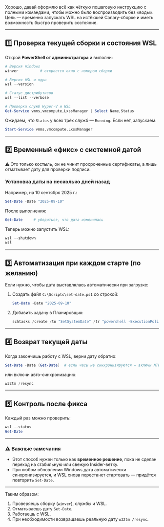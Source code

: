 Хорошо, давай оформлю всё как чёткую пошаговую инструкцию с полными командами, чтобы можно было воспроизводить без «воды».
Цель — временно запускать WSL на истёкшей Canary-сборке и иметь возможность быстро проверить состояние.

---

## 1️⃣ Проверка текущей сборки и состояния WSL

Открой **PowerShell от администратора** и выполни:

```powershell
# Версия Windows
winver          # откроется окно с номером сборки

# Версия WSL и ядра
wsl --version

# Статус дистрибутивов
wsl --list --verbose

# Проверка служб Hyper-V и WSL
Get-Service vmms,vmcompute,LxssManager | Select Name,Status
```

Ожидаем, что `Status` у всех трёх служб — `Running`.
Если нет, запускаем:

```powershell
Start-Service vmms,vmcompute,LxssManager
```

---

## 2️⃣ Временный «фикс» с системной датой

⚠️ Это только костыль, он не чинит просроченные сертификаты, а лишь отматывает дату для проверки подписи.

### Установка даты на несколько дней назад

Например, на 10 сентября 2025 г.:

```powershell
Set-Date -Date "2025-09-10"
```

После выполнения:

```powershell
Get-Date     # убедиться, что дата изменилась
```

Теперь можно запустить WSL:

```powershell
wsl --shutdown
wsl
```

---

## 3️⃣ Автоматизация при каждом старте (по желанию)

Если нужно, чтобы дата выставлялась автоматически при загрузке:

1. Создать файл `C:\Scripts\set-date.ps1` со строкой:

   ```powershell
   Set-Date -Date "2025-09-10"
   ```
2. Добавить задачу в Планировщик:

   ```powershell
   schtasks /create /tn "SetSystemDate" /tr "powershell -ExecutionPolicy Bypass -File C:\Scripts\set-date.ps1" /sc onstart /ru SYSTEM
   ```

---

## 4️⃣ Возврат текущей даты

Когда закончишь работу с WSL, верни дату обратно:

```powershell
Set-Date -Date (Get-Date)  # если часы не синхронизируются — включи NTP
```

или включи авто-синхронизацию:

```powershell
w32tm /resync
```

---

## 5️⃣ Контроль после фикса

Каждый раз можно проверить:

```powershell
wsl --status
Get-Date
```

---

### ⚠️ Важные замечания

* Этот способ нужен только как **временное решение**, пока не сделан переход на стабильную или свежую Insider-ветку.
* При любом обновлении Windows дата автоматически синхронизируется, и WSL снова перестанет стартовать — придётся повторить `Set-Date`.

---

Таким образом:

1. Проверяешь сборку (`winver`), службы и WSL.
2. Отматываешь дату `Set-Date`.
3. Работаешь с WSL.
4. При необходимости возвращаешь реальную дату `w32tm /resync`.
